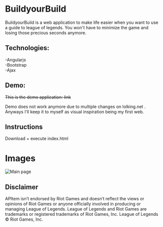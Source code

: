 # BuildyourBuild
BuildyourBuild is a web application to make life easier when you want to use a guide to league of legends. You won't have to  minimize the game and losing those precious seconds anymore.

## Technologies:
 -Angularjs  
 -Bootstrap  
 -Ajax  
 
## Demo:
~~This is the demo application: link~~

Demo does not work anymore due to multiple changes on lolking.net .
Anyways I'll keep it to myself as visual inspiration being my first web.

## Instructions
Download + execute index.html

# Images
![Main page](https://image.ibb.co/mORUgn/Buildyourbuild.png "Main page")

## Disclaimer

APItem isn’t endorsed by Riot Games and doesn’t reflect the views or opinions of Riot Games or anyone officially involved in producing or managing League of Legends. League of Legends and Riot Games are trademarks or registered trademarks of Riot Games, Inc. League of Legends © Riot Games, Inc.
